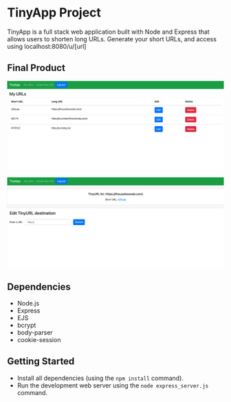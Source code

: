 # TinyApp Project

TinyApp is a full stack web application built with Node and Express that allows users to shorten long URLs. Generate your short URLs, and access using localhost:8080/u/[url]

## Final Product

![Index of URLs page](https://raw.githubusercontent.com/notlucaslee/tinyapp/master/docs/urls-page.png?raw=true)

![Edit your short URL](https://github.com/notlucaslee/tinyapp/blob/master/docs/edit-urls.png?raw=true)

## Dependencies

- Node.js
- Express
- EJS
- bcrypt
- body-parser
- cookie-session


## Getting Started

- Install all dependencies (using the `npm install` command).
- Run the development web server using the `node express_server.js` command.